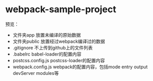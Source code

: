 # webpack-sample-project

预览：

- 文件夹app  放置未编译的原始数据
- 文件夹public 放置经过webpack编译过的数据
- .gitignore  不上传到github上的文件列表
- .babelrc  babel-loader的配置内容
- postcss.config.js postcss-loader的配置内容
- webpack.config.js webpack的配置内容，包括mode entry output  devServer modules等
